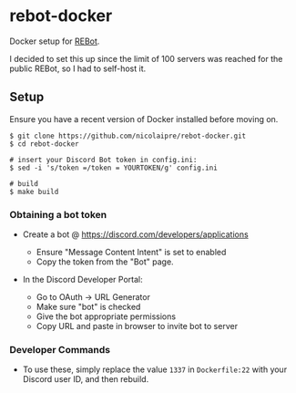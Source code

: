 # rebot-docker
Docker setup for [REBot](https://github.com/Cryptogenic/REBot).

I decided to set this up since the limit of 100 servers was reached for the public REBot, so I had to self-host it.

## Setup
Ensure you have a recent version of Docker installed before moving on. 

```shell
$ git clone https://github.com/nicolaipre/rebot-docker.git
$ cd rebot-docker

# insert your Discord Bot token in config.ini:
$ sed -i 's/token =/token = YOURTOKEN/g' config.ini

# build
$ make build
```

### Obtaining a bot token
- Create a bot @ https://discord.com/developers/applications
    - Ensure "Message Content Intent" is set to enabled
    - Copy the token from the "Bot" page.

- In the Discord Developer Portal:
    - Go to OAuth -> URL Generator
    - Make sure "bot" is checked
    - Give the bot appropriate permissions
    - Copy URL and paste in browser to invite bot to server

### Developer Commands
- To use these, simply replace the value `1337` in `Dockerfile:22` with your Discord user ID, and then rebuild.
